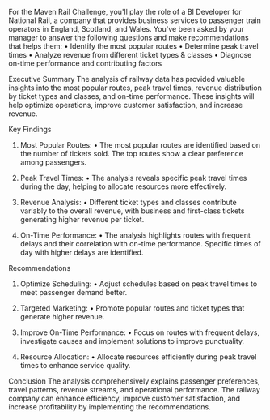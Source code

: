 For the Maven Rail Challenge, you'll play the role of a BI Developer for National Rail, a company that provides business services to passenger train operators in England, Scotland, and Wales.
You've been asked by your manager to answer the following questions and make recommendations that helps them:
•	Identify the most popular routes
•	Determine peak travel times
•	Analyze revenue from different ticket types & classes
•	Diagnose on-time performance and contributing factors


Executive Summary
The analysis of railway data has provided valuable insights into the most popular routes, peak travel times, revenue distribution by ticket types and classes, and on-time performance. These insights will help optimize operations, improve customer satisfaction, and increase revenue.

Key Findings

1.	Most Popular Routes:
•	The most popular routes are identified based on the number of tickets sold. The top routes show a clear preference among passengers.

2.	Peak Travel Times:
•	The analysis reveals specific peak travel times during the day, helping to allocate resources more effectively.

3.	Revenue Analysis:
•	Different ticket types and classes contribute variably to the overall revenue, with business and first-class tickets generating higher revenue per ticket.

4.	On-Time Performance:
•	The analysis highlights routes with frequent delays and their correlation with on-time performance. Specific times of day with higher delays are identified.

Recommendations

1.	Optimize Scheduling:
•	Adjust schedules based on peak travel times to meet passenger demand better.

2.	Targeted Marketing:
•	Promote popular routes and ticket types that generate higher revenue.

3.	Improve On-Time Performance:
•	Focus on routes with frequent delays, investigate causes and implement solutions to improve punctuality.

4.	Resource Allocation:
•	Allocate resources efficiently during peak travel times to enhance service quality.

Conclusion
The analysis comprehensively explains passenger preferences, travel patterns, revenue streams, and operational performance. The railway company can enhance efficiency, improve customer satisfaction, and increase profitability by implementing the recommendations.

